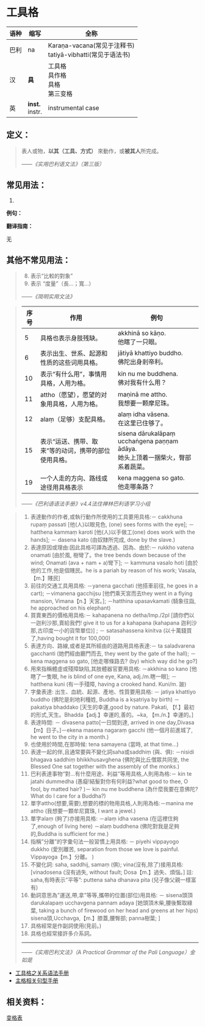 # 工具格

|语种|缩写|全称|
|-|-|-|
|巴利|na|Karaṇa-vacana\(常见于注释书\)<br>tatiyā-vibhatti\(常见于语法书\)|
|汉|**具**|工具格<br>具作格<br>具格<br>第三变格|
|英|**inst.**<br>instr.|instrumental case|

## 定义：

>表人或物，**以其（工具、方式）** 來動作，或**被其人**所完成。
>
>*——《实用巴利语文法》（第三版）*

## 常见用法：

1. 

**例句：**

**翻译指南：**

无

## 其他不常见用法：

>8. 表示“比較的對象” 
>11. 表示 “度量”（長…；寬…）
>
>*——《简明实用文法》*

>|序号|作用|例句|
>|-|-|-|
>|5|具格也表示身肢残缺。|akkhinā so kāṇo.<br>他瞎了一只眼。|
>|6|表示出生、世系、起源和性质的这些词用具格。|jātiyā khattiyo buddho.<br>佛陀出身剎帝利。|
>|10|表示“有什么用”，事情用具格，人用为格。|kin nu me buddhena.<br>佛对我有什么用？|
>|11|attho（愿望），愿望的对象用具格，人用为格。|maṇinā me attho.<br>我想要一颗摩尼珠。|
>|12|alaṃ（足够）支配具格。|alaṃ idha vāsena.<br>在这里已住够了。|
>|15|表示“运送、携带、取来”等的动词，携带的部位使用具格。|sisena dārukalāpaṃ ucchaṅgena paṇṇam ādāya.<br>她头上顶着一捆柴火，臀部系着蔬菜。|
>|19|一个人走的方向、路线或途径用具格表示|kena maggena so gato.<br>他走哪条路？|
>
>*——《巴利语语法手册》v4.4法住禅林巴利语学习小组*


>1. 表達動作的作者,或執行動作所使用的工具要用具格:－ cakkhuna rupaṃ passati [他(人)以眼見色, (one) sees forms with the eye]; － hatthena kammaṃ karoti [他(人)以手做工(one) does work with the hands]; － dasena kato (由奴隸所完成, done by the slave.)
>2. 表達原因或理由:因此具格可譯為透過、因為、由於:－ rukkho vatena onamati [由於風, 樹彎了。the tree bends down because of the wind; Onamati (ava + nam + a)彎下]; － kammuna vasalo hoti [由於他的工作,他是個賤民。he is a pariah by reason of his work; Vasala,【m.】賤民]  
>3. 前往的交通工具用具格: －yanena gacchati (他搭車前往, he goes in a cart); －vimanena gacchijsu [他們乘天宮而去they went in a flying mansion, Vimana【n.】天宮。]; －hatthina upasavkamati (騎象往詣, he approached on his elephant)
>4. 買賣東西的價格用具格:－ kahapanena no detha/Imp./2pl [請你們以一迦利沙那,賣給我們! give it to us for a kahapana (kahapana 迦利沙那,古印度一小的貨幣單位)] ; － satasahassena kinitva (以十萬錢買了,having bought it for 100,000) 
>5. 表達方向、路線,或者是其所經由的道路用具格表達:－ ta saladvarena gacchanti (她們經由廳門而去, they went by the gate of the hall); － kena maggena so gato, [他走哪條路去? (by) which way did he go?]
>6. 用來指稱體虛或殘障缺陷,其肢體器官要用具格: －akkhina so kano [他瞎了一隻眼, he is blind of one eye, Kana, adj./m.瞎一眼]; －hatthena kuni (有一手殘障, having a crooked hand. Kuni/m. 跛)
>7. 字彙表達: 出生、血統、起源、產地、性質要用具格: － jatiya khattiyo buddho (佛陀是剎地利種姓, Buddha is a kṣatriya by birth) － pakatiya bhaddako [天生的幸運,good by nature. Pakati, 【f.】最初的形式,天生。Bhadda【adj.】幸運的,善的。~ka, 【m./n.】幸運的。]
>8. 表達時間: － divasena patto[一日間到達, arrived in one day,Divasa【m】日子。]－ekena masena nagaraṃ gacchi (他一個月前進城了, he went to the city in a month.)
>9. 也使用於時間,在那時候: tena samayena (當時, at that time...)
>10. 表達一起的伴,且通常要與不變化詞saha或saddhiṃ (與、俱): －nisidi bhagava saddhiṃ bhikkhusavghena (佛陀與比丘僧眾共同坐, the Blessed One sat together with the assembly of the monks.)
>11. 巴利表達事物“對...有什麼用途、利益”等用具格,人則用為格:－ kin te jatahi dummedha (愚癡!結髮對你有何利益?what good to thee, O fool, by matted hair? )－ kin nu me buddhena (為什麼我要在意佛陀? What do I care for a Buddha?)
>12. 單字attho(想要,需要),想要的標的物用具格,人則用為格:－manina me attho (我想要一顆牟尼寶珠, I want a jewel.)
>13. 單字alaṃ (夠了)亦接用具格: －alaṃ idha vasena (在這裡住夠了,enough of living here) －alaṃ buddhena (佛陀對我是足夠的,Buddha is sufficient for me.)
>14. 指稱”分離”的字彙句法一般習慣上用具格: － piyehi vippayogo dukkho (愛別離苦, separation from those we love is painful. Vippayoga【m.】分離。 )
>15. 不變化詞: saha, saddhij, samaṃ (俱); vina(沒有,除了)接用具格: [vinadosena (沒有過失, without fault; Dosa【m.】過失、煩惱。]
註: saha,有時表示”平等”: puttena saha dhanava pita (兒子像父親一樣富有)
>16. 動詞意思為”運送,帶,拿”等等,攜帶的位置(部位)用具格: － sisena頭頂 darukalapaṃ ucchavgena pannam adaya [她頭頂木柴,腰後繫取綠葉, taking a bunch of firewood on her head and greens at her hips) sisena頭,Ucchavga,【m.】膝蓋,腰臀部; panna樹葉; ]
>17. 具格經常是作副詞使用(見前。) 
>18. 具格也經常接許多介系詞。
>---
>
>*——《实用巴利文法》（A Practical Grammar of the Pali Language）金如是*



* [工具格之关系语法手册](../basic-relation/instr.md)
* [主格相关句型手册](../grammar/grammar.md)


## 相关资料：

[变格表](ending-table.md)

